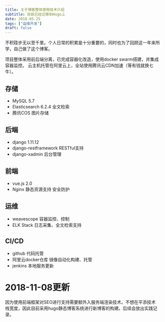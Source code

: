 ```yaml
---
title: 关于博客整体使用技术介绍
subtitle: 目前已经迁移到Hugo上
date: 2018-05-25
tags: ["运维开发"]
draft: false
---
```


不积跬步无以至千里。个人日常的积累是十分重要的，同时也为了回顾这一年来所学，自己做了这个博客。

<!--more-->

项目整体采用前后端分离，已完成容器化改造，使用docker swarm搭建，并集成容器监控。
云主机托管在阿里云上，全站使用腾讯云CDN加速（等有钱就换七牛）。

## 存储
- MySQL 5.7
- Elasticsearch 6.2.4 全文检索
- 腾讯COS 图片存储

## 后端
- django 1.11.12
- django-restframework RESTful支持
- django-xadmin 后台管理

## 前端
- vue.js 2.0
- Nginx 静态资源支持 安全防护

## 运维
- weavescope 容器监控、控制
- ELK Stack 日志采集、全文检索支持

## CI/CD
- github 代码托管
- 阿里云docker仓库 镜像自动化构建、托管
- jenkins 本地服务更新

# 2018-11-08更新

因为使用前端框架对SEO进行支持需要额外入服务端渲染技术。不想在平添技术栈宽度，因此目前采用hugo静态博客系统进行新博客的构建。后续会放出实践记录。